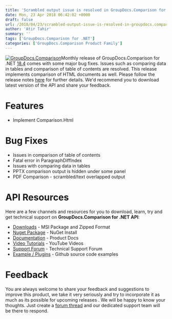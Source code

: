 ```yaml
---
title: 'Scrambled output issue is resolved in GroupDocs.Comparison for .NET 18.4'
date: Mon, 23 Apr 2018 06:42:02 +0000
draft: false
url: /2018/04/23/scrambled-output-issue-is-resolved-in-groupdocs.comparison-for-.net-18.4/
author: 'Atir Tahir'
summary: ''
tags: ['GroupDocs.Comparison for .NET']
categories: ['GroupDocs.Comparison Product Family']
---
```


[![GroupDocs.Comparison](https://blog.groupdocs.com/wp-content/uploads/sites/4/2016/11/groupdocs-comparison-net.png)](https://www.groupdocs.com/products/comparison/net)Monthly release of GroupDocs.Comparison for .NET [18.4](https://downloads.groupdocs.com/comparison/net/new-releases/groupdocs.comparison-for-.net-18.4/) comes with some major bug fixes. Issues such as comparing data in tables and comparison of table of contents are resolved. This release implements comparison of HTML documents as well. Please follow the release notes [here](https://docs.groupdocs.com/display/comparisonnet/GroupDocs.Comparison+for+.NET+18.4+Release+Notes) for further details. We'd recommend you to download latest version of the API and share your feedback.

# Features

*   Implement Comparison.Html

# Bug Fixes

*   Issues in comparison of table of contents
*   Fatal error in ParagraphDiffIndex
*   Issues with comparing data in tables
*   PPTX comparison output is hidden under some panel
*   PDF Comparison - scrambled/text overlapped output

# API Resources

Here are a few channels and resources for you to download, learn, try and get technical support on **GroupDocs.Comparison for .NET API**:

*   [Downloads](http://downloads.groupdocs.com/comparison/net "Dwonloads;") - MSI Package and Zipped Format
*   [Nuget Package](https://www.nuget.org/packages/GroupDocs.Comparison/ "GroupDocs.Comparison for .NET NuGet") - NuGet Install
*   [Documentation](https://docs.groupdocs.com/display/comparisonnet/Home "Product Documentation") - Product Docs
*   [Video Tutorials](https://www.youtube.com/playlist?list=PL25CTxMCj5vOrXYlrJ-bgzi_b3GVS4juO "GroupDocs.Comparison for .NET Videos") - YouTube Videos
*   [Support Forum](https://forum.groupdocs.com/c/comparison "GroupDocs.Comparison for .NET Forum") - Technical Support Forum
*   [Example / Plugins](https://github.com/groupdocs-comparison/GroupDocs.Comparison-for-.NET "GroupDocs.Comparison for .NET Github") - Github source code examples

# Feedback

You are always welcome to share your feedback and suggestions to improve this product, we take it very seriously and try to incorporate it as much as its possible for upcoming releases . We will be happy to know your thoughts. Just create a [forum thread](https://forum.groupdocs.com/c/comparison) and our dedicated support team will be there to respond.





